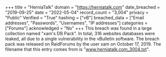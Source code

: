 +++
title = "HerniaTalk"
domain = "https://herniatalk.com"
date_breached = "2019-09-25"
date = "2022-05-04"
record_count = "3,004"
privacy = "Public"
Verified = "True"
hashing = ["vB"]
breached_data = ["Email addresses", "Passwords", "Usernames", "IP addresses"]
categories = ["Forums"]
acknowledged = "No"
+++
This breach was found in a large collection named "xam's DB Pack". In total, 316 websites databases were leaked, all due to a single vulnerability in the vBulletin software. The breach pack was released on RaidForums by the user xam on October 17, 2019. The filename that this entry comes from is "www.herniatalk.com_3004.txt".

